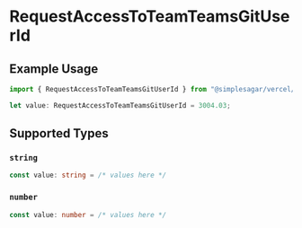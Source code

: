 # RequestAccessToTeamTeamsGitUserId

## Example Usage

```typescript
import { RequestAccessToTeamTeamsGitUserId } from "@simplesagar/vercel/models/requestaccesstoteamop.js";

let value: RequestAccessToTeamTeamsGitUserId = 3004.03;
```

## Supported Types

### `string`

```typescript
const value: string = /* values here */
```

### `number`

```typescript
const value: number = /* values here */
```

